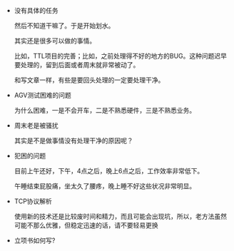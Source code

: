 - 没有具体的任务

  然后不知道干嘛了。于是开始划水。

  其实还是很多可以做的事情。

  比如，TTL项目的完善；比如，之前处理得不好的地方的BUG。这种问题迟早要处理的，留到后面或者周末就非常被动了。

  和写文章一样，有些是要回头处理的一定要处理干净。

- AGV测试困难的问题

  为什么困难，一是不会开车，二是不熟悉硬件，三是不熟悉业务。

- 周末老是被骚扰

  其实是不是做事情没有处理干净的原因呢？

- 犯困的问题

  目前上午还好，下午，4点之后，晚上6点之后，工作效率非常低下。

  午睡结束屁股痛，坐太久了腰疼，晚上睡不好这些状况非常明显。
  
- TCP协议解析

  使用新的技术还是比较废时间和精力，而且可能会出现坑，所以，老方法虽然可能不那么优雅，但稳定迅速的话，请不要轻易更换
  
- 立项书如何写?